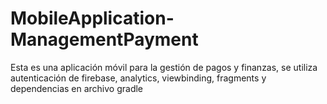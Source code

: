 # MobileApplication-ManagementPayment

Esta es una aplicación móvil para la gestión de pagos y finanzas, se utiliza autenticación de firebase, analytics, viewbinding, fragments y dependencias en archivo gradle